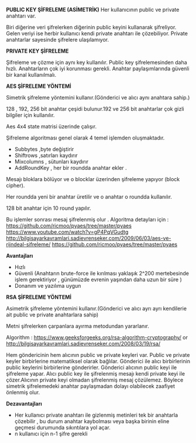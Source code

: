 **PUBLIC KEY ŞİFRELEME (ASİMETRİK)**
Her kullanıcının public ve private anahtarı var.

Biri diğerine veri şifrelerken diğerinin public keyini kullanarak şifreliyor. 
Gelen veriyi ise herbir kullanıcı kendi private anahtarı ile çözebiliyor.
Private anahtarlar sayesinde şifrelere ulaşılamıyor.

**PRIVATE KEY ŞİFRELEME**

Şifreleme ve çözme için aynı key kullanılır.
Public key şifrelemesinden daha hızlı.
Anahtarların çok iyi korunması gerekli.
Anahtar paylaşımlarında güvenli bir kanal kullanılmalı.


**AES ŞİFRELEME YÖNTEMİ**

Simetrik şifreleme yöntemini kullanır.(Gönderici ve alıcı aynı anahtara sahip.)

128 , 192, 256 bit anahtar çeşidi bulunur.192 ve 256 bit anahtarlar çok gizli bilgiler için kullanılır.

Aes 4x4 state matrisi üzerinde çalışır.

Şifreleme algoritması genel olarak 4 temel işlemden oluşmaktadır.
  - Subbytes ,byte değiştirir
  - Shiftrows ,satırları kaydırır 
  - Mixcolumns , sütunları kaydırır
  - AddRoundKey , her bir roundda anahtar ekler .
  
Mesajı bloklara bölüyor ve o blocklar üzerinden şifreleme yapıyor (block cipher).

Her roundda yeni bir anahtar üretilir ve o anahtar o roundda kullanılır.

128 bit anahtar için 10 round yapılır.

Bu işlemler sonrası mesaj şifrelenmiş olur . Algoritma detayları için :
https://github.com/ricmoo/pyaes/tree/master/pyaes
https://www.youtube.com/watch?v=gP4PqVGudtg
http://bilgisayarkavramlari.sadievrenseker.com/2009/06/03/aes-ve-rijndeal-sifreleme/
https://github.com/ricmoo/pyaes/tree/master/pyaes

**Avantajları**

- Hızlı
- Güvenli (Anahtarın brute-force ile kırılması yaklaşık 2^200 mertebesinde işlem gerektiriyor , günümüzde evrenin yaşından daha uzun bir süre  )
- Donanım ve yazılıma uygun

**RSA ŞİFRELEME YÖNTEMİ**

Asimetrik şifreleme yöntemini kullanır.(Gönderici ve alıcı ayrı ayrı kendilerie ait public ve private anahtarlara sahip)

Metni şifrelerken çarpanlara ayırma metodundan yararlanır.

Algorithm : https://www.geeksforgeeks.org/rsa-algorithm-cryptography/ or http://bilgisayarkavramlari.sadievrenseker.com/2008/03/19/rsa/

Hem göndericinin hem alıcının public ve private keyleri var.
Public ve private keyler birbirlerine matematiksel olarak bağlılar.
Gönderici ile alıcı birbirlerinin public keylerini birbirlerine gönderirler.
Gönderici alıcının public keyi ile şifreleme yapar.
Alıcı public key ile şifrelenmiş mesajı kendi private keyi ile çözer.Alıcının private keyi olmadan şifrelenmiş mesaj çözülemez.
Böylece simetrik şifrelemedeki anahtar paylaşmadan dolayı olabilecek zaafiyet önlenmiş olur.

**Dezavantajları**

- Her kullanıcı private anahtarı ile gizlenmiş metinleri tek bir anahtarla çözebilir , bu durum anahtar kaybolması veya başka birinin eline geçmesi durumunda sıkıntılara yol açar.
- n kullanıcı için n-1 şifre gerekli
